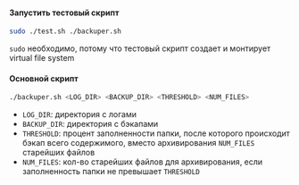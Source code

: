 #### Запустить тестовый скрипт
```bash
sudo ./test.sh ./backuper.sh
```
`sudo` необходимо, потому что тестовый скрипт создает и монтирует virtual file system

#### Основной скрипт
```bash
./backuper.sh <LOG_DIR> <BACKUP_DIR> <THRESHOLD> <NUM_FILES>
```
- `LOG_DIR`: директория с логами
- `BACKUP_DIR`: директория с бэкапами
- `THRESHOLD`: процент заполненности папки, после которого происходит бэкап всего содержимого, вместо архивирования `NUM_FILES` старейших файлов
- `NUM_FILES`: кол-во старейших файлов для архивирования, если заполненность папки не превышает `THRESHOLD`